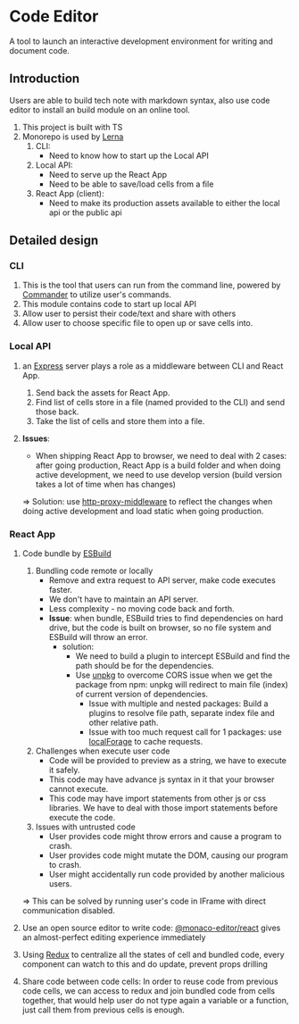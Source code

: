 # Code Editor
A tool to launch an interactive development environment for writing and document code.

## Introduction
Users are able to build tech note with markdown syntax, also use code editor to install an build module on an online tool.
1. This project is built with TS
2. Monorepo is used by [Lerna](https://lerna.js.org/)
    1. CLI:
        - Need to know how to start up the Local API
    2. Local API:
        - Need to serve up the React App
        - Need to be able to save/load cells from a file
    3. React App (client):
        - Need to make its production assets available to either the local api or the public api
  
## Detailed design
### CLI
1. This is the tool that users can run from the command line, powered by [Commander](https://www.npmjs.com/package/commander) to utilize user's commands.
2. This module contains code to start up local API
3. Allow user to persist their code/text and share with others
4. Allow user to choose specific file to open up or save cells into.

### Local API
1. an [Express](https://www.npmjs.com/package/express) server plays a role as a middleware between CLI and React App.
   1. Send back the assets for React App.
   2. Find list of cells store in a file (named provided to the CLI) and send those back.
   3. Take the list of cells and store them into a file.
2. **Issues**: 
   - When shipping React App to browser, we need to deal with 2 cases: after going production, React App is a build folder and when doing active development, we need to use develop version (build version takes a lot of time when has changes)

   => Solution: use [http-proxy-middleware](https://www.npmjs.com/package/http-proxy-middleware) to reflect the changes when doing active development and load static when going production.

### React App
1. Code bundle by [ESBuild](https://esbuild.github.io)
    1. Bundling code remote or locally
        - Remove and extra request to API server, make code executes faster.
        - We don't have to maintain an API server.
        - Less complexity - no moving code back and forth.
        - **Issue**: when bundle, ESBuild tries to find dependencies on hard drive, but the code is built on browser, so no file system and ESBuild will throw an error.
            - solution:
                - We need to build a plugin to intercept ESBuild and find the path should be for the dependencies.
                - Use [unpkg](https://unpkg.com) to overcome CORS issue when we get the package from npm: unpkg will redirect to main file (index) of current version of dependencies.
                    - Issue with multiple and nested packages: Build a plugins to resolve file path, separate index file and other relative path.
                    - Issue with too much request call for 1 packages: use [localForage](https://www.npmjs.com/package/localforage) to cache requests.
    2. Challenges when execute user code
        - Code will be provided to preview as a string, we have to execute it safely.
        - This code may have advance js syntax in it that your browser cannot execute.
        - This code may have import statements from other js or css libraries. We have to deal with those import statements before execute the code.
    3. Issues with untrusted code
        - User provides code might throw errors and cause a program to crash.
        - User provides code might mutate the DOM, causing our program to crash.
        - User might accidentally run code provided by another malicious users.
       
    => This can be solved by running user's code in IFrame with direct communication disabled.
2. Use an open source editor to write code: [@monaco-editor/react](https://www.npmjs.com/package/@monaco-editor/react) gives an almost-perfect editing experience immediately
3. Using [Redux](https://redux.js.org/) to centralize all the states of cell and bundled code, every component can watch to this and do update, prevent props drilling
4. Share code between code cells:
    In order to reuse code from previous code cells, we can access to redux and join bundled code from cells together, that would help user do not type again a variable or a function, just call them from previous cells is enough.
 
